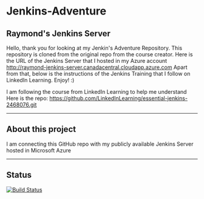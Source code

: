 # Jenkins-Adventure

## Raymond's Jenkins Server
Hello, thank you for looking at my Jenkin's Adventure Repository. This repository is cloned from the original repo from the course creator.
Here is the URL of the Jenkins Server that I hosted in my Azure account http://raymond-jenkins-server.canadacentral.cloudapp.azure.com
Apart from that, below is the instructions of the Jenkins Training that I follow on LinkedIn Learning. Enjoy! :)

I am following the course from LinkedIn Learning to help me understand
Here is the repo: https://github.com/LinkedInLearning/essential-jenkins-2468076.git

----

## About this project

I am connecting this GitHub repo with my publicly available Jenkins Server hosted in Microsoft Azure

---

## Status

[![Build Status](http://20.151.58.115/buildStatus/icon?job=09_pipeline-fibonacci)](http://raymond-jenkins-server.canadacentral.cloudapp.azure.com/job/09_pipeline-fibonacci/)
